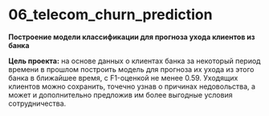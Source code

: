 # 06_telecom_churn_prediction
**Построение модели классификации для прогноза ухода клиентов из банка**

**Цель проекта:** на основе данных о клиентах банка за некоторый период времени в прошлом построить модель для прогноза их ухода из этого банка в ближайшее время, с F1-оценкой не менее 0.59. Уходящих клиентов можно сохранить, точечно узнав о причинах недовольства, а может и дополнительно предложив им более выгодные условия сотрудничества.
